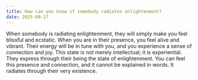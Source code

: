 ```yaml
---
title: How can you know if somebody radiates enlightenment?
date: 2025-09-17
---
```


When somebody is radiating enlightenment, they will simply make you feel blissful and ecstatic. When you are in their presence, you feel alive and vibrant. Their energy will be in tune with you, and you experience a sense of connection and joy. This state is not merely intellectual; it is experiential. They express through their being the state of enlightenment. You can feel this presence and connection, and it cannot be explained in words. It radiates through their very existence.
